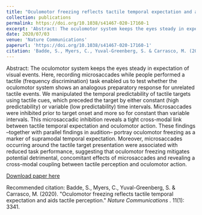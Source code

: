 ```yaml
---
title: "Oculomotor freezing reflects tactile temporal expectation and aids tactile perception"
collection: publications
permalink: https://doi.org/10.1038/s41467-020-17160-1
excerpt: 'Abstract: The oculomotor system keeps the eyes steady in expectation of visual events. Here, recording microsaccades while people performed a tactile (frequency discrimination) task enabled us to test whether the oculomotor system shows an analogous preparatory response for unrelated tactile events. We manipulated the temporal predictability of tactile targets using tactile cues, which preceded the target by either constant (high predictability) or variable (low predictability) time intervals. Microsaccades were inhibited prior to target onset and more so for constant than variable intervals. This microsaccadic inhibition reveals a tight cross-modal link between tactile temporal expectation and oculomotor action. These findings –together with parallel findings in audition– portray oculomotor freezing as a marker of supramodal temporal expectation. Moreover, microsaccades occurring around the tactile target presentation were associated with reduced task performance, suggesting that oculomotor freezing mitigates potential detrimental, concomitant effects of microsaccades and revealing a cross-modal coupling between tactile perception and oculomotor action.'
date: 2020/07/03
venue: 'Nature Communications'
paperurl: 'https://doi.org/10.1038/s41467-020-17160-1'
citation: 'Badde, S., Myers, C., Yuval-Greenberg, S. & Carrasco, M. (2020). &quot;Oculomotor freezing reflects tactile temporal expectation and aids tactile perception .&quot; <i> Nature Communications. 1</i>. 11(1): 3341.'
---
```

Abstract: The oculomotor system keeps the eyes steady in expectation of visual events. Here, recording microsaccades while people performed a tactile (frequency discrimination) task enabled us to test whether the oculomotor system shows an analogous preparatory response for unrelated tactile events. We manipulated the temporal predictability of tactile targets using tactile cues, which preceded the target by either constant (high predictability) or variable (low predictability) time intervals. Microsaccades were inhibited prior to target onset and more so for constant than variable intervals. This microsaccadic inhibition reveals a tight cross-modal link between tactile temporal expectation and oculomotor action. These findings –together with parallel findings in audition– portray oculomotor freezing as a marker of supramodal temporal expectation. Moreover, microsaccades occurring around the tactile target presentation were associated with reduced task performance, suggesting that oculomotor freezing mitigates potential detrimental, concomitant effects of microsaccades and revealing a cross-modal coupling between tactile perception and oculomotor action.

[Download paper here](http://carolinemyers.github.io/files/NatComm.pdf)

Recommended citation: Badde, S., Myers, C., Yuval-Greenberg, S. & Carrasco, M. (2020). "Oculomotor freezing reflects tactile temporal expectation and aids tactile perception." <i>Nature Communications </i>. 11(1): 3341.
